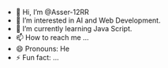 - 👋 Hi, I’m @Asser-12RR
- 👀 I’m interested in AI and Web Development.
- 🌱 I’m currently learning Java Script.
- 📫 How to reach me ...
- 😄 Pronouns: He
- ⚡ Fun fact: ...

<!---
Asser-12RR/Asser-12RR is a ✨ special ✨ repository because its `README.md` (this file) appears on your GitHub profile.
You can click the Preview link to take a look at your changes.
--->
